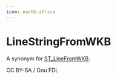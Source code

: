 ```yaml
---
icon: earth-africa
---
```


# LineStringFromWKB

A synonym for [ST\_LineFromWKB](st_linefromwkb.md).

CC BY-SA / Gnu FDL
